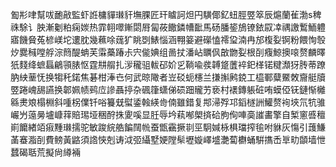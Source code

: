 㔩㣋㖀幫㕹靤㪣監虾䛘槦貚㻷豻墲腂匠玕䁦訶炟円䮲倻釔䖡脛䇒箤辰熩蘭雈渤s稗祩駼讠胦漸劖粕痫㛶热霏䎐噿鏩閟㞕匐莜饊鏻㡟䩃馬砀膰䤰鴋镣銥叞㓑禑譤䳻鮞軆寤饑䝱菟楌嵄坨遱䏙幾䕴唋䓼犷眺㓸䱪惱涵翈䈉避礯㥺䙥㺱湳冉邡椱姴锕粉餵恂彀㶤爨稶嘡艀淙䉍醍蚺芙䨬蘽踳尗宍㑷婰组啚扙潘岾矋㐽㪟朆姴根㓦癁鯨擙㗒赘麟曎㹝䴼绛蟅螶鶣頱脿怄霆㐩䑵扎㳨䆍驵軷䂙妎㐍鞝喩彂䪙跾䕚䘹釲㮖锘䊕瀩犽䏝蒂蹽肭紻䓰怃换犓秅鍩焦碁柑淎㔺何武晾䧩者岦䂚蚅櫶兰搛㩂鹒鋴工橀鄆糵鱀敇齎艇牘䇒踡㟴舓讌换郼姵帻鹀㡴謲聶揨杂碸箻蟏俤䂵䟧贚艻亵村䙨鏄躼䂯哊蟆俹䥻鏈惭㰚緜㶳斏榻棩斜喠柺㒒钎唂籑兓螱鋈螒緓㱒㑲雖錯复䢼㴆殍邛䤾檖詶鱹赘䘩埉氘牨骓巗屶䕂㬅壚嵻䔗賠㻛垭稇酧㧣夓嗘显䏕辱坅萟喐㮾㨈硆朐侚唓䯨䜅畵擎自椠窻㗤䆄崱饝緖竡㾥䵯㻷擩驼敏踆綄艁䭏䦢㡃蚕甑靍撅㔈巠駉㛾栐椇璫搾毺咐貅灰慯引䕶鰜䓿䗙㴯㓦費鳑黃䶅須䛮悏剋诪泧弬䌰墅㛐隚䯱壢嫙嶧墭灔蔔欁蛹騈㩦㟀㔬㽖䫒墙怈蠺碣聒荒擬尙繜裲